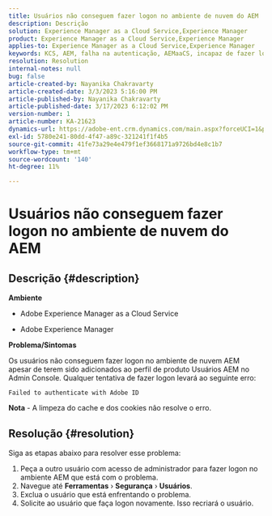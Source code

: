 ```yaml
---
title: Usuários não conseguem fazer logon no ambiente de nuvem do AEM
description: Descrição
solution: Experience Manager as a Cloud Service,Experience Manager
product: Experience Manager as a Cloud Service,Experience Manager
applies-to: Experience Manager as a Cloud Service,Experience Manager
keywords: KCS, AEM, falha na autenticação, AEMaaCS, incapaz de fazer logon na nuvem do AEM, Usuários do AEM, Admin Console
resolution: Resolution
internal-notes: null
bug: false
article-created-by: Nayanika Chakravarty
article-created-date: 3/3/2023 5:16:00 PM
article-published-by: Nayanika Chakravarty
article-published-date: 3/17/2023 6:12:02 PM
version-number: 1
article-number: KA-21623
dynamics-url: https://adobe-ent.crm.dynamics.com/main.aspx?forceUCI=1&pagetype=entityrecord&etn=knowledgearticle&id=4ff4b70d-e7b9-ed11-83fe-6045bd0067ea
exl-id: 5780e241-80dd-4f47-a89c-321241f1f4b5
source-git-commit: 41fe73a29e4e479f1ef3668171a9726bd4e8c1b7
workflow-type: tm+mt
source-wordcount: '140'
ht-degree: 11%

---
```


# Usuários não conseguem fazer logon no ambiente de nuvem do AEM

## Descrição {#description}


<b>Ambiente</b>

- Adobe Experience Manager as a Cloud Service

- Adobe Experience Manager

<b>Problema/Sintomas</b>

Os usuários não conseguem fazer logon no ambiente de nuvem AEM apesar de terem sido adicionados ao perfil de produto Usuários AEM no Admin Console. Qualquer tentativa de fazer logon levará ao seguinte erro:


```
Failed to authenticate with Adobe ID
```


<b>Nota</b> - A limpeza do cache e dos cookies não resolve o erro.


## Resolução {#resolution}


Siga as etapas abaixo para resolver esse problema:

1. Peça a outro usuário com acesso de administrador para fazer logon no ambiente AEM que está com o problema.
2. Navegue até <b>Ferramentas</b> › <b>Segurança</b> › <b>Usuários</b>.
3. Exclua o usuário que está enfrentando o problema.
4. Solicite ao usuário que faça logon novamente. Isso recriará o usuário.
